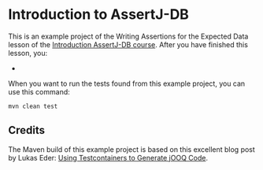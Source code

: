 # Introduction to AssertJ-DB

This is an example project of the Writing Assertions for the Expected Data lesson of the
[Introduction AssertJ-DB course](). After you have finished this lesson, you:

*

When you want to run the tests found from this example project, you can use this command:

    mvn clean test

## Credits

The Maven build of this example project is based on this excellent blog post by Lukas Eder: 
[Using Testcontainers to Generate jOOQ Code](https://blog.jooq.org/using-testcontainers-to-generate-jooq-code/).